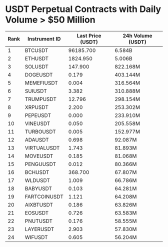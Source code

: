 # USDT Perpetual Contracts with Daily Volume > $50 Million

| Rank | Instrument ID | Last Price (USDT) | 24h Volume (USDT) |
|------|---------------|-------------------|-------------------|
| 1 | BTCUSDT | 96185.700 | 6.584B |
| 2 | ETHUSDT | 1824.950 | 5.006B |
| 3 | SOLUSDT | 147.900 | 822.168M |
| 4 | DOGEUSDT | 0.179 | 403.144M |
| 5 | MEMEFIUSDT | 0.004 | 316.564M |
| 6 | SUIUSDT | 3.382 | 310.888M |
| 7 | TRUMPUSDT | 12.796 | 298.154M |
| 8 | XRPUSDT | 2.200 | 253.302M |
| 9 | PEPEUSDT | 0.000 | 233.910M |
| 10 | VINEUSDT | 0.050 | 205.558M |
| 11 | TURBOUSDT | 0.005 | 152.977M |
| 12 | ADAUSDT | 0.698 | 92.087M |
| 13 | VIRTUALUSDT | 1.743 | 81.893M |
| 14 | MOVEUSDT | 0.185 | 81.068M |
| 15 | PENGUUSDT | 0.012 | 80.366M |
| 16 | BCHUSDT | 368.700 | 67.807M |
| 17 | WLDUSDT | 1.009 | 66.786M |
| 18 | BABYUSDT | 0.103 | 64.281M |
| 19 | FARTCOINUSDT | 1.121 | 64.208M |
| 20 | AIXBTUSDT | 0.186 | 63.826M |
| 21 | EOSUSDT | 0.726 | 63.583M |
| 22 | PNUTUSDT | 0.176 | 58.555M |
| 23 | LAYERUSDT | 2.903 | 57.830M |
| 24 | WIFUSDT | 0.605 | 56.204M |
